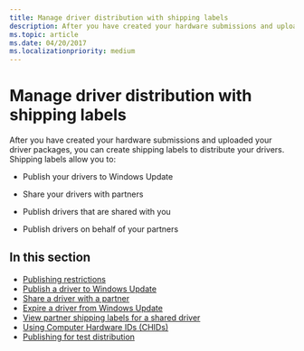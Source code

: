 ```yaml
---
title: Manage driver distribution with shipping labels
description: After you have created your hardware submissions and uploaded your driver packages, you can create shipping labels to distribute your drivers.
ms.topic: article
ms.date: 04/20/2017
ms.localizationpriority: medium
---
```


# Manage driver distribution with shipping labels


After you have created your hardware submissions and uploaded your driver packages, you can create shipping labels to distribute your drivers. Shipping labels allow you to:

-   Publish your drivers to Windows Update

-   Share your drivers with partners

-   Publish drivers that are shared with you

-   Publish drivers on behalf of your partners

## In this section

-   [Publishing restrictions](publishing-restrictions.md)
-   [Publish a driver to Windows Update](publish-a-driver-to-windows-update.md)
-   [Share a driver with a partner](sharing-drivers-with-your-partners.md)
-   [Expire a driver from Windows Update](expire-a-driver-from-windows-update.md)
-   [View partner shipping labels for a shared driver](viewing-shipping-labels-for-your-shared-driver.md)
-   [Using Computer Hardware IDs (CHIDs)](using-chids.md)
-   [Publishing for test distribution](publishing-for-test-distribution.md)


 

 






